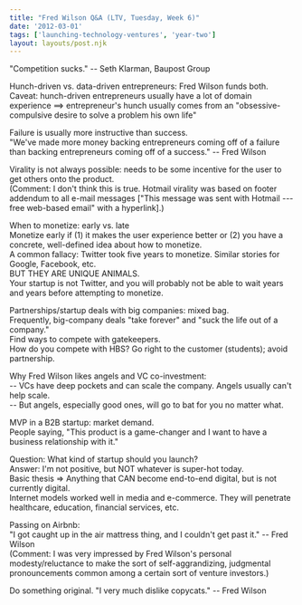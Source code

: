 ```yaml
---
title: "Fred Wilson Q&A (LTV, Tuesday, Week 6)"
date: '2012-03-01'
tags: ['launching-technology-ventures', 'year-two']
layout: layouts/post.njk
---
```


"Competition sucks." -- Seth Klarman, Baupost Group

Hunch-driven vs. data-driven entrepreneurs: Fred Wilson funds both.\
Caveat: hunch-driven entrepreneurs usually have a lot of domain experience ==> entrepreneur's hunch usually comes from an "obsessive-compulsive desire to solve a problem his own life"

Failure is usually more instructive than success.\
"We've made more money backing entrepreneurs coming off of a failure than backing entrepreneurs coming off of a success." -- Fred Wilson

Virality is not always possible: needs to be some incentive for the user to get others onto the product.\
(Comment: I don't think this is true. Hotmail virality was based on footer addendum to all e-mail messages ["This message was sent with Hotmail --- free web-based email" with a hyperlink].)

When to monetize: early vs. late\
Monetize early if (1) it makes the user experience better or (2) you have a concrete, well-defined idea about how to monetize.\
A common fallacy: Twitter took five years to monetize. Similar stories for Google, Facebook, etc.\
BUT THEY ARE UNIQUE ANIMALS.\
Your startup is not Twitter, and you will probably not be able to wait years and years before attempting to monetize.

Partnerships/startup deals with big companies: mixed bag.\
Frequently, big-company deals "take forever" and "suck the life out of a company."\
Find ways to compete with gatekeepers.\
How do you compete with HBS? Go right to the customer (students); avoid partnership.

Why Fred Wilson likes angels and VC co-investment:\
-- VCs have deep pockets and can scale the company. Angels usually can't help scale.\
-- But angels, especially good ones, will go to bat for you no matter what.

MVP in a B2B startup: market demand.\
People saying, "This product is a game-changer and I want to have a business relationship with it."

Question: What kind of startup should you launch?\
Answer: I'm not positive, but NOT whatever is super-hot today.\
Basic thesis => Anything that CAN become end-to-end digital, but is not currently digital.\
Internet models worked well in media and e-commerce. They will penetrate healthcare, education, financial services, etc.

Passing on Airbnb:\
"I got caught up in the air mattress thing, and I couldn't get past it." -- Fred Wilson\
(Comment: I was very impressed by Fred Wilson's personal modesty/reluctance to make the sort of self-aggrandizing, judgmental pronouncements common among a certain sort of venture investors.)

Do something original. "I very much dislike copycats." -- Fred Wilson
